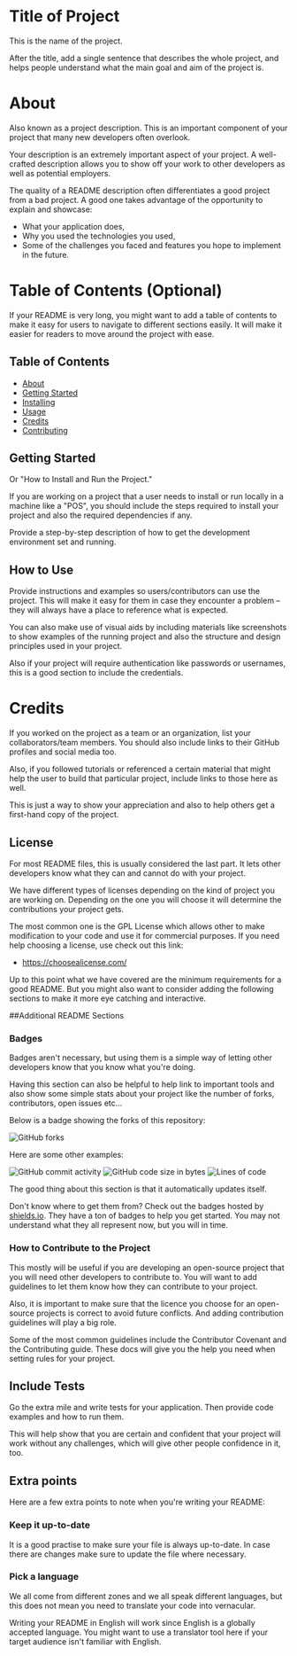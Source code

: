 # Title of Project

This is the name of the project.
   
After the title, add a single sentence that describes the whole 
project, and helps people understand what the main goal and aim
of the project is.

# About

Also known as a project description. This is an important component
of your project that many new developers often overlook.

Your description is an extremely important aspect of your project. A
well-crafted description allows you to show off your work to other 
developers as well as potential employers.

The quality of a README description often differentiates a good 
project from a bad project. A good one takes advantage of the 
opportunity to explain and showcase:

- What your application does,
- Why you used the technologies you used,
- Some of the challenges you faced and features you hope to 
  implement in the future.

# Table of Contents (Optional)

If your README is very long, you might want to add a table of contents
to make it easy for users to navigate to different sections easily. It
will make it easier for readers to move around the project with ease.

## Table of Contents

- [About](#about)
- [Getting Started](#getting_started)
- [Installing](#installing)
- [Usage](#usage)
- [Credits](#credits)
- [Contributing](#contributing)


## Getting Started

Or "How to Install and Run the Project."

If you are working on a project that a user needs to install or run
locally in a machine like a "POS", you should include the steps 
required to install your project and also the required dependencies if
any.

Provide a step-by-step description of how to get the development 
environment set and running.

## How to Use

Provide instructions and examples so users/contributors can use the
project. This will make it easy for them in case they encounter a 
problem – they will always have a place to reference what is expected.

You can also make use of visual aids by including materials like 
screenshots to show examples of the running project and also the 
structure and design principles used in your project.

Also if your project will require authentication like passwords or
usernames, this is a good section to include the credentials.

# Credits
   
If you worked on the project as a team or an organization, list your
collaborators/team members. You should also include links to their 
GitHub profiles and social media too.

Also, if you followed tutorials or referenced a certain material 
that might help the user to build that particular project, include 
links to those here as well.

This is just a way to show your appreciation and also to help others
get a first-hand copy of the project.

## License

For most README files, this is usually considered the last part. It
lets other developers know what they can and cannot do with your 
project.

We have different types of licenses depending on the kind of project
you are working on. Depending on the one you will choose it will 
determine the contributions your project gets.

The most common one is the GPL License which allows other to make
modification to your code and use it for commercial purposes. If you
need help choosing a license, use check out this link:

- https://choosealicense.com/

Up to this point what we have covered are the minimum requirements 
for a good README. But you might also want to consider adding the 
following sections to make it more eye catching and interactive.

##Additional README Sections

### Badges

Badges aren't necessary, but using them is a simple way of letting
other developers know that you know what you're doing.

Having this section can also be helpful to help link to important 
tools and also show some simple stats about your project like the 
number of forks, contributors, open issues etc...

Below is a badge showing the forks of this repository:

![GitHub forks](https://img.shields.io/github/forks/AdyGCode/ICT50120-SaaS-Library?logo=GitHub&color=%23dc2626)

Here are some other examples:

![GitHub commit activity](https://img.shields.io/github/commit-activity/m/AdyGCode/ICT50120-SaaS-Library?color=%230ea5e9&logo=GitHub)
![GitHub code size in bytes](https://img.shields.io/github/languages/code-size/AdyGCode/ICT50120-SaaS-Library?color=%23059669&logo=GitHub)
![Lines of code](https://img.shields.io/tokei/lines/github/AdyGCode/ICT50120-SaaS-Library?color=%23f59e0b)


The good thing about this section is that it automatically updates 
itself.

Don't know where to get them from? Check out the badges hosted by
[shields.io](https://shields.io). They have a ton of badges to help
you get started. You may not understand what they all represent now,
but you will in time.

### How to Contribute to the Project

This mostly will be useful if you are developing an open-source 
project that you will need other developers to contribute to. You will
want to add guidelines to let them know how they can contribute to 
your project.

Also, it is important to make sure that the licence you choose for an
open-source projects is correct to avoid future conflicts. And adding
contribution guidelines will play a big role.

Some of the most common guidelines include the Contributor Covenant 
and the Contributing guide. These docs will give you the help you need
when setting rules for your project.

## Include Tests

Go the extra mile and write tests for your application. Then provide 
code examples and how to run them.

This will help show that you are certain and confident that your 
project will work without any challenges, which will give other people
confidence in it, too.

## Extra points

Here are a few extra points to note when you're writing your README:

### Keep it up-to-date

It is a good practise to make sure your file is always up-to-date. In
case there are changes make sure to update the file where necessary.

### Pick a language

We all come from different zones and we all speak different 
languages, but this does not mean you need to translate your code 
into vernacular. 

Writing your README in English will work since English is a globally
accepted language. You might want to use a translator tool here if 
your target audience isn't familiar with English.
